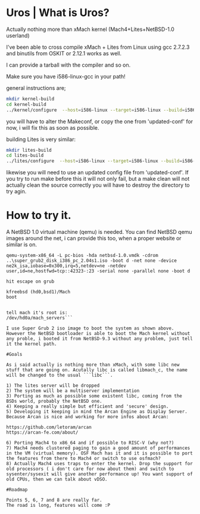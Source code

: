 # Uros | What is Uros?
Actually nothing more than xMach kernel (Mach4+Lites+NetBSD-1.0 userland) 

I've been able to cross compile xMach + Lites from Linux using gcc 2.7.2.3 and binutils from OSKIT or 2.12.1 works as well. 

I can provide a tarball with the compiler and so on.

Make sure you have i586-linux-gcc in your path!

general instructions are;
```bash
mkdir kernel-build  
cd kernel-build  
../kernel/configure  --host=i586-linux --target=i586-linux --build=i586-linux --enable-elf --enable-libmach --enable-linuxdev --prefix=/usr/local/xmach
```

you will have to alter the Makeconf, or copy the one from 'updated-conf' for now, i will fix this as soon as possible.

building Lites is very similar:
```bash
mkdir lites-build  
cd lites-build  
../lites/configure  --host=i586-linux --target=i586-linux --build=i586-linux --enable-mach4 --prefix=/usr/local/xmach --with-mach4=../kernel
```

likewise you will need to use an updated config file from 'updated-conf'.  If you try to run make before this it will not only fail, but a make clean will not actually clean the source correctly you will have to destroy the directory to try agin.

# How to try it.
A NetBSD 1.0 virtual machine (qemu) is needed. You can find NetBSD qemu images around the net, i can provide this too, when a proper website or similar is on.

```
qemu-system-x86_64 -L pc-bios -hda netbsd-1.0.vmdk -cdrom ..\super_grub2_disk_i386_pc_2.04s1.iso -boot d -net none -device ne2k_isa,iobase=0x300,irq=5,netdev=ne -netdev user,id=ne,hostfwd=tcp::42323-:23 -serial none -parallel none -boot d

hit escape on grub

kfreebsd (hd0,bsd1)/Mach
boot


tell mach it's root is:
/dev/hd0a/mach_servers```

I use Super Grub 2 iso image to boot the system as shown above. However the NetBSD bootloader is able to boot the Mach kernel without any proble, i booted it from NetBSD-9.3 without any problem, just tell it the kernel path.

#Goals

As i said actually is nothing more than xMach, with some libc new stuff that are going on. Acutally libc is called libmach_c, the name will be changed to the usual ```libc```. 

1) The lites server will be dropped
2) The system will be a multiserver implementation
3) Porting as much as possible some existent libc, coming from the BSDs world, probably the NetBSD one.
4) Keeping a really simple but efficient and 'secure' design.
5) Developing it keeping in mind the Arcan Engine as Display Server. Because Arcan is nice and working for more infos about Arcan:

https://github.com/letoram/arcan
https://arcan-fe.com/about/

6) Porting Mach4 to x86_64 and if possible to RISC-V (why not?)
7) Mach4 needs clustered paging to gain a good amount of performances in the VM (virtual memory). OSF Mach has it and it is possible to port the features from there to Mach4 or switch to use osfmach?
8) Actually Mach4 uses traps to enter the kernel. Drop the support for old processors ( i don't care for now about them) and switch to sysenter/sysexit will give another performance up! You want support of old CPUs, then we can talk about vDSO.

#Roadmap

Points 5, 6, 7 and 8 are really far.
The road is long, features will come :P


